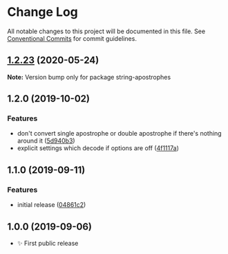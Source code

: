 # Change Log

All notable changes to this project will be documented in this file.
See [Conventional Commits](https://conventionalcommits.org) for commit guidelines.

## [1.2.23](https://gitlab.com/codsen/codsen/compare/string-apostrophes@1.2.22...string-apostrophes@1.2.23) (2020-05-24)

**Note:** Version bump only for package string-apostrophes





## 1.2.0 (2019-10-02)

### Features

- don't convert single apostrophe or double apostrophe if there's nothing around it ([5d940b3](https://gitlab.com/codsen/codsen/commit/5d940b3))
- explicit settings which decode if options are off ([4f1117a](https://gitlab.com/codsen/codsen/commit/4f1117a))

## 1.1.0 (2019-09-11)

### Features

- initial release ([04861c2](https://gitlab.com/codsen/codsen/commit/04861c2))

## 1.0.0 (2019-09-06)

- ✨ First public release
